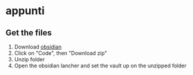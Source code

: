 # appunti
## Get the files
1. Download [obsidian](https://obsidian.md/)
2. Click on "Code", then "Download zip"
3. Unzip folder
4. Open the obsidian lancher and set the vault up on the unzipped folder
